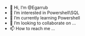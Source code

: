 - 👋 Hi, I’m @Egarrub
- 👀 I’m interested in Powershell\SQL
- 🌱 I’m currently learning Powershell
- 💞️ I’m looking to collaborate on ...
- 📫 How to reach me ...

<!---
Egarrub/Egarrub is a ✨ special ✨ repository because its `README.md` (this file) appears on your GitHub profile.
You can click the Preview link to take a look at your changes.
--->
